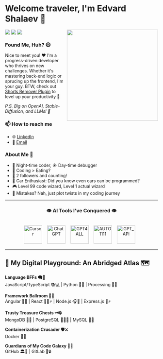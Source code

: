 # Welcome traveler, I'm Edvard Shalaev 👋

<img align="right" src="https://media2.giphy.com/media/wwg1suUiTbCY8H8vIA/200w.gif?cid=6c09b952mmm5zgskvx7ws67um89ns39yt1ietu3sxg6sy8h2&ep=v1_gifs_search&rid=200w.gif&ct=g" height="300px">

<!-- badges from https://github.com/pujux/badge-it#readme -->
<div>
  <img align="top" src="https://badges.pufler.dev/visits/bukomp/badge-it">
  <img  align="top" src="https://badges.pufler.dev/years/bukomp">
  <img  align="top" src="https://badges.pufler.dev/commits/yearly/bukomp">
</div>

### Found Me, Huh? 😄
Nice to meet you! ❤️ I'm a progress-driven developer who thrives on new challenges. Whether it's mastering back-end logic or sprucing up the frontend, I'm your guy. BTW, check out [Shorts Remover Plugin](https://github.com/bukomp/remove-shorts-plugin) to level up your productivity 🚀

_P.S. Big on OpenAI, Stable-Diffusion, and LLMs! 🌌_
### 📫 How to reach me
- 🌐 [LinkedIn](https://www.linkedin.com/in/edvardshalaev/)
- 📧 [Email](mailto:edvard@shalaev.com)
### About Me 🌱
- 🌙 Night-time coder, ☀️ Day-time debugger
- 🍔 Coding > Eating?
- 🌟 2 followers and counting!
- 🚗 Car Enthusiast: Did you know even cars can be programmed?
- 🎮 Level 99 code wizard, Level 1 actual wizard
- 🔄 Mistakes? Nah, just plot twists in my coding journey

---
<h3 align="center">👁️ AI Tools I've Conquered 👁️</h3>
<br>

<div align="center">
  <a href="https://www.cursor.sh" title="Cursor"><img src="https://www.cursor.sh/favicon.ico" alt="Cursor" width="60" height="60"/></a>ㅤ<!--invisible text on the left-->
  <a href="https://www.openai.com/chatgpt/" title="ChatGPT"><img src="https://www.openai.com/favicon.ico" alt="ChatGPT" width="60" height="60"/></a>ㅤ<!--invisible text on the left-->
  <a href="https://gpt4all.io/index.html" title="GPT4ALL"><img src="https://gpt4all.io/gpt4all-128.png" alt="GPT4ALL" width="60" height="60"/></a>ㅤ<!--invisible text on the left-->
  <a href="https://github.com/AUTOMATIC1111/stable-diffusion-webui" title="AUTO1111"><img src="https://avatars.githubusercontent.com/u/20920490?v=4" alt="AUTO1111" width="60" height="60"/></a>ㅤ<!--invisible text on the left-->
  <a href="https://platform.openai.com/docs/api-reference" title="GPT_API"><img src="https://openaiapi-site.azureedge.net/public-assets/d/4c56d72f06/favicon.png" alt="GPT_API" width="60" height="60"/></a>ㅤ<!--invisible text on the left-->
  <!--
    not yet mastered
    <a href="https://www.bloop.ai" title="bloop.ai"><img src="https://www.bloop.ai/favicon.ico" alt="bloop.ai" width="60" height="60"/></a> 
  -->
</div>

---
## 🎉 My Digital Playground: An Abridged Atlas 🗺️

**Language BFFs 🗨️🤙**  
JavaScript/TypeScript 📚💻  |  Python 🐍🔪  |  Processing 🎨🌀

**Framework Ballroom 💃🕺**  
Angular 👑🎶  |  React 🤸‍♂️⚡  |  Node.js 🎧🎵  |  Express.js 💃⚡

**Trusty Treasure Chests 🗝️🔒**  
MongoDB 📔🔗  |  PostgreSQL 🧙‍♂️🌌  |  MySQL 🌳💾

**Containerization Crusader 🛡️⚔️**  
Docker 🚢⚓

**Guardians of My Code Galaxy 🌌🔭**  
GitHub 🏛️🎉  |  GitLab 🏰🔒
